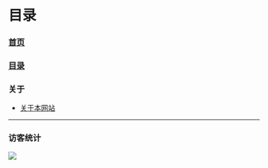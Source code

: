 # 目录

### [首页](https://cb-x2-jun.github.io)
### [目录](https://cb-x2-jun.github.io/目录)
### 关于
- [关于本网站](https://cb-x2-jun.github.io/w/关于本网站)

---
### 访客统计
![](https://flagcounter.me/e7K)
